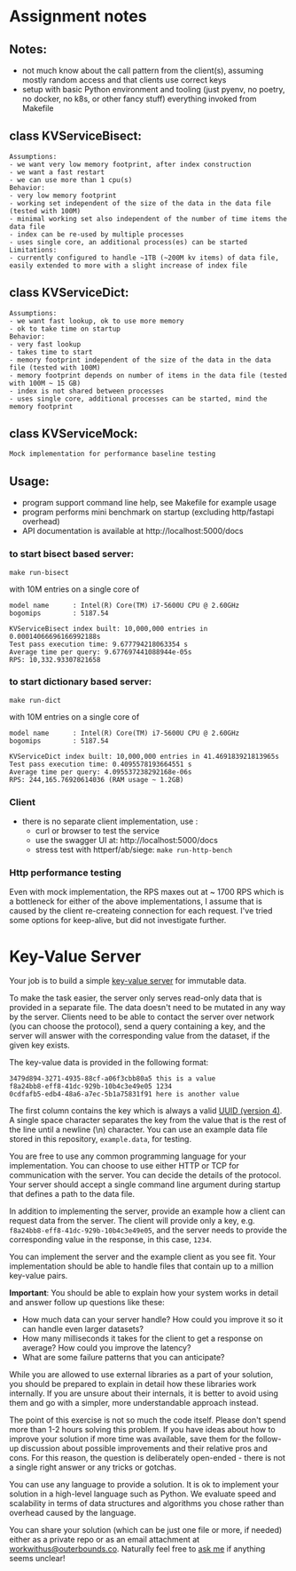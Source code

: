 # Assignment notes

## Notes:
* not much know about the call pattern from the client(s), assuming mostly random access and that clients use correct keys
* setup with basic Python environment and tooling (just pyenv, no poetry, no docker, no k8s, or other fancy stuff) everything invoked from Makefile

## class KVServiceBisect:
    Assumptions: 
    - we want very low memory footprint, after index construction
    - we want a fast restart
    - we can use more than 1 cpu(s)
    Behavior: 
    - very low memory footprint
    - working set independent of the size of the data in the data file (tested with 100M)
    - minimal working set also independent of the number of time items the data file
    - index can be re-used by multiple processes
    - uses single core, an additional process(es) can be started
    Limitations:
    - currently configured to handle ~1TB (~200M kv items) of data file, easily extended to more with a slight increase of index file


## class KVServiceDict:
    Assumptions: 
    - we want fast lookup, ok to use more memory
    - ok to take time on startup
    Behavior: 
    - very fast lookup
    - takes time to start
    - memory footprint independent of the size of the data in the data file (tested with 100M)
    - memory footprint depends on number of items in the data file (tested with 100M ~ 15 GB)
    - index is not shared between processes
    - uses single core, additional processes can be started, mind the memory footprint

## class KVServiceMock:
    Mock implementation for performance baseline testing

## Usage:
- program support command line help, see Makefile for example usage
- program performs mini benchmark on startup (excluding http/fastapi overhead)
- API documentation is available at http://localhost:5000/docs

### to start bisect based server:
```make run-bisect```

with 10M entries on a single core of 

    model name      : Intel(R) Core(TM) i7-5600U CPU @ 2.60GHz
    bogomips        : 5187.54

    KVServiceBisect index built: 10,000,000 entries in 0.00014066696166992188s
    Test pass execution time: 9.677794218063354 s
    Average time per query: 9.677697441088944e-05s
    RPS: 10,332.93307821658

### to start dictionary based server:
```make run-dict```

with 10M entries on a single core of 

    model name      : Intel(R) Core(TM) i7-5600U CPU @ 2.60GHz
    bogomips        : 5187.54

    KVServiceDict index built: 10,000,000 entries in 41.469183921813965s
    Test pass execution time: 0.4095578193664551 s
    Average time per query: 4.095537238292168e-06s
    RPS: 244,165.76920614036 (RAM usage ~ 1.2GB)


### Client
- there is no separate client implementation, use :
    * curl or browser to test the service
    * use the swagger UI at: http://localhost:5000/docs
    * stress test with httperf/ab/siege: `make run-http-bench`

### Http performance testing
Even with mock implementation, the RPS maxes out at ~ 1700 RPS which is a bottleneck for either of the above implementations, I assume that is caused by the client re-createing connection for each request. I've tried some options for keep-alive, but did not investigate further.

# Key-Value Server

Your job is to build a simple [key-value server](https://en.wikipedia.org/wiki/Key%E2%80%93value_database) for immutable data. 

To make the task easier, the server only serves read-only data that is provided in a separate file. The data doesn't need to be mutated in any way by the server. Clients need to be able to contact the server over network (you can choose the protocol), send a query containing a key, and the server will answer with the corresponding value from the dataset, if the given key exists.

The key-value data is provided in the following format:
```
3479d894-3271-4935-88cf-a06f3cbb80a5 this is a value
f8a24bb8-eff8-41dc-929b-10b4c3e49e05 1234
0cdfafb5-edb4-48a6-a7ec-5b1a75831f91 here is another value
```
The first column contains the key which is always a valid [UUID (version 4)](https://en.wikipedia.org/wiki/Universally_unique_identifier#Version_4_(random)). A single space character separates the key from the value that is the rest of the line until a newline (\n) character. You can use an example data file stored in this repository, `example.data`, for testing.

You are free to use any common programming language for your implementation. You can choose to use either HTTP or TCP for communication with the server. You can decide the details of the protocol. Your server should accept a single command line argument during startup that defines a path to the data file.

In addition to implementing the server, provide an example how a client can request data from the server. The client will provide only a key, e.g. `f8a24bb8-eff8-41dc-929b-10b4c3e49e05`, and the server needs to provide the corresponding value in the response, in this case, `1234`.

You can implement the server and the example client as you see fit. Your implementation should be able to handle files that contain up to a million key-value pairs.

**Important**: You should be able to explain how your system works in detail and answer follow up questions like these:

- How much data can your server handle? How could you improve it so it can handle even larger datasets?
- How many milliseconds it takes for the client to get a response on average? How could you improve the latency?
- What are some failure patterns that you can anticipate?

While you are allowed to use external libraries as a part of your solution, you should be prepared to explain in detail how these libraries work internally. If you are unsure about their internals, it is better to avoid using them and go with a simpler, more understandable approach instead.

The point of this exercise is not so much the code itself. Please don't spend more than 1-2 hours solving this problem. If you have ideas about how to improve your solution if more time was available, save them for the follow-up discussion about possible improvements and their relative pros and cons. For this reason, the question is deliberately open-ended - there is not a single right answer or any tricks or gotchas. 

You can use any language to provide a solution. It is ok to implement your solution in a high-level language such as Python. We evaluate speed and scalability in terms of data structures and algorithms you chose rather than overhead caused by the language. 

You can share your solution (which can be just one file or more, if needed) either as a private repo or as an email attachment at [workwithus@outerbounds.co](mailto:workwithus@outerbounds.co). Naturally feel free to [ask me](mailto:savin@outerbounds.co) if anything seems unclear!
